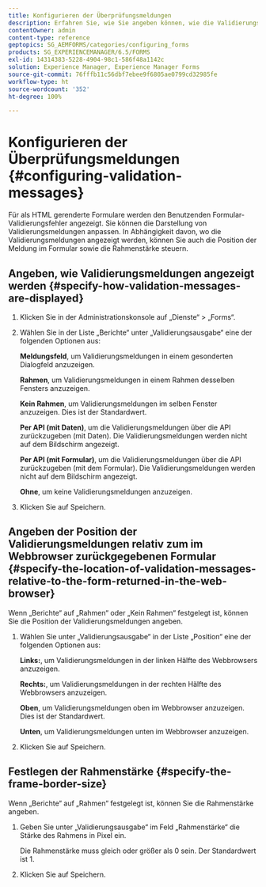 ```yaml
---
title: Konfigurieren der Überprüfungsmeldungen
description: Erfahren Sie, wie Sie angeben können, wie die Validierungsnachrichten und deren Position relativ zum im Webbrowser zurückgegebenen Formular angezeigt werden.
contentOwner: admin
content-type: reference
geptopics: SG_AEMFORMS/categories/configuring_forms
products: SG_EXPERIENCEMANAGER/6.5/FORMS
exl-id: 14314383-5228-4904-98c1-586f48a1142c
solution: Experience Manager, Experience Manager Forms
source-git-commit: 76fffb11c56dbf7ebee9f6805ae0799cd32985fe
workflow-type: ht
source-wordcount: '352'
ht-degree: 100%

---
```


# Konfigurieren der Überprüfungsmeldungen {#configuring-validation-messages}

Für als HTML gerenderte Formulare werden den Benutzenden Formular-Validierungsfehler angezeigt. Sie können die Darstellung von Validierungsmeldungen anpassen. In Abhängigkeit davon, wo die Validierungsmeldungen angezeigt werden, können Sie auch die Position der Meldung im Formular sowie die Rahmenstärke steuern.

## Angeben, wie Validierungsmeldungen angezeigt werden {#specify-how-validation-messages-are-displayed}

1. Klicken Sie in der Administrationskonsole auf „Dienste“ > „Forms“.
1. Wählen Sie in der Liste „Berichte“ unter „Validierungsausgabe“ eine der folgenden Optionen aus:

   **Meldungsfeld**, um Validierungsmeldungen in einem gesonderten Dialogfeld anzuzeigen.

   **Rahmen**, um Validierungsmeldungen in einem Rahmen desselben Fensters anzuzeigen.

   **Kein Rahmen**, um Validierungsmeldungen im selben Fenster anzuzeigen. Dies ist der Standardwert.

   **Per API (mit Daten)**, um die Validierungsmeldungen über die API zurückzugeben (mit Daten). Die Validierungsmeldungen werden nicht auf dem Bildschirm angezeigt.

   **Per API (mit Formular)**, um die Validierungsmeldungen über die API zurückzugeben (mit dem Formular). Die Validierungsmeldungen werden nicht auf dem Bildschirm angezeigt.

   **Ohne**, um keine Validierungsmeldungen anzuzeigen.

1. Klicken Sie auf Speichern.

## Angeben der Position der Validierungsmeldungen relativ zum im Webbrowser zurückgegebenen Formular {#specify-the-location-of-validation-messages-relative-to-the-form-returned-in-the-web-browser}

Wenn „Berichte“ auf „Rahmen“ oder „Kein Rahmen“ festgelegt ist, können Sie die Position der Validierungsmeldungen angeben.

1. Wählen Sie unter „Validierungsausgabe“ in der Liste „Position“ eine der folgenden Optionen aus:

   **Links:**, um Validierungsmeldungen in der linken Hälfte des Webbrowsers anzuzeigen.

   **Rechts:**, um Validierungsmeldungen in der rechten Hälfte des Webbrowsers anzuzeigen.

   **Oben**, um Validierungsmeldungen oben im Webbrowser anzuzeigen. Dies ist der Standardwert.

   **Unten**, um Validierungsmeldungen unten im Webbrowser anzuzeigen.

1. Klicken Sie auf Speichern.

## Festlegen der Rahmenstärke {#specify-the-frame-border-size}

Wenn „Berichte“ auf „Rahmen“ festgelegt ist, können Sie die Rahmenstärke angeben.

1. Geben Sie unter „Validierungsausgabe“ im Feld „Rahmenstärke“ die Stärke des Rahmens in Pixel ein.

   Die Rahmenstärke muss gleich oder größer als 0 sein. Der Standardwert ist 1.

1. Klicken Sie auf Speichern.
